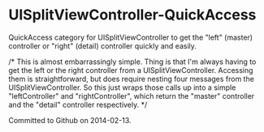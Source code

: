 UISplitViewController-QuickAccess
=================================

QuickAccess category for UISplitViewController to get the "left" (master) controller or "right" (detail) controller quickly and easily.

/* This is almost embarrassingly simple. Thing is that I'm always having
 to get the left or the right controller from a UISplitViewController.
 Accessing them is straightforward, but does require nesting four messages
 from the UISplitViewController. So this just wraps those calls up into a
 simple "leftController" and "rightController", which return the "master"
 controller and the "detail" controller respectively.
 */

Committed to Github on 2014-02-13.
